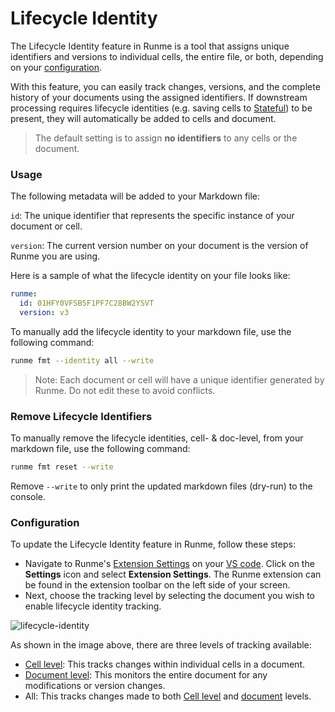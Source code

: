 # Lifecycle Identity

The Lifecycle Identity feature in Runme is a tool that assigns unique identifiers and versions to individual cells, the entire file, or both, depending on your [configuration](https://docs.runme.dev/configuration/).

With this feature, you can easily track changes, versions, and the complete history of your documents using the assigned identifiers. If downstream processing requires lifecycle identities (e.g. saving cells to [Stateful](https://stateful.com/)) to be present, they will automatically be added to cells and document.

> The default setting is to assign **no identifiers** to any cells or the document.

### Usage

The following metadata will be added to your Markdown file:

`id`: The unique identifier that represents the specific instance of your document or cell.

`version`: The current version number on your document is the version of Runme you are using.

Here is a sample of what the lifecycle identity on your file looks like:

```yaml {"id":"01HRA0QJMWD2TKSPDAZJ1BJH90"}
runme:
  id: 01HFY0VFSB5F1PF7C28BW2YSVT
  version: v3
```

To manually add the lifecycle identity to your markdown file, use the following command:

```sh {"id":"01HYX1H6800B70SWHVG6MFMHFM"}
runme fmt --identity all --write
```

> Note: Each document or cell will have a unique identifier generated by Runme. Do not edit these to avoid conflicts.

### Remove Lifecycle Identifiers

To manually remove the lifecycle identities, cell- & doc-level, from your markdown file, use the following command:

```sh
runme fmt reset --write
```

Remove `--write` to only print the updated markdown files (dry-run) to the console.

### Configuration

To update the Lifecycle Identity feature in Runme, follow these steps:

- Navigate to Runme's [Extension Settings](https://docs.runme.dev/getting-started/vs-code#runme-settings-for-vs-code) on your [VS code](https://docs.runme.dev/install#runme-for-vs-code). Click on the **Settings** icon and select **Extension Settings**. The Runme extension can be found in the extension toolbar on the left side of your screen.
- Next, choose the tracking level by selecting the document you wish to enable lifecycle identity tracking.

![lifecycle-identity](/img/lifecycle-identity1.png)

As shown in the image above, there are three levels of tracking available:

- [Cell level](https://docs.runme.dev/configuration/cell-level): This tracks changes within individual cells in a document.
- [Document level](https://docs.runme.dev/configuration/document-level): This monitors the entire document for any modifications or version changes.
- All: This tracks changes made to both [Cell level](https://docs.runme.dev/configuration/cell-level) and [document](https://docs.runme.dev/configuration/document-level) levels.
